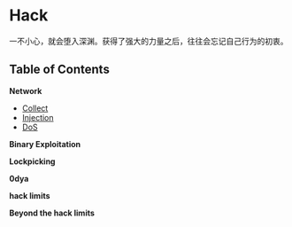 # Hack

一不小心，就会堕入深渊。获得了强大的力量之后，往往会忘记自己行为的初衷。


## Table of Contents

**Network**

+ [Collect]()
+ [Injection]()
+ [DoS](/docs/Romantic/Hack/Dos/Dos.md)

**Binary Exploitation**

**Lockpicking**

**0dya**

**hack limits**

**Beyond the hack limits**